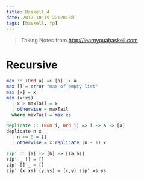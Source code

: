 ```yaml
---
title: Haskell 4
date: 2017-10-19 22:28:38
tags: [haskell, fp]
---
```

> Taking Notes from http://learnyouahaskell.com

# Recursive
<!--more-->

```haskell
max :: (Ord a) => [a] -> a
max [] = error "max of empty list"
max [x] = x
max (x:xs)
  | x > maxTail = x
  | otherwise = maxTail
  where maxTail = max xs
```

```haskell
deplicate :: (Num i, Ord i) => i -> a -> [a]
deplicate n x
  | n <= 0 = []
  | otherwise = x:replicate (n - 1) x

zip' :: [a] -> [b] -> [(a,b)]  
zip' _ [] = []  
zip' [] _ = []  
zip' (x:xs) (y:ys) = (x,y):zip' xs ys
```